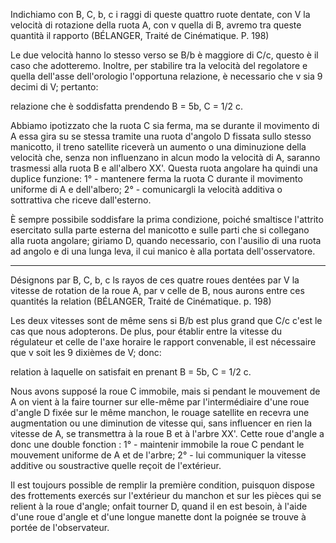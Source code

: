 
Indichiamo con B, C, b, c i raggi di queste quattro ruote dentate, con V la velocità di rotazione della ruota A, con v quella di B, avremo
tra queste quantità il rapporto (BÉLANGER, Traité de Cinématique.
P. 198)

Le due velocità hanno lo stesso verso se B/b è maggiore di C/c, questo è il caso che adotteremo. Inoltre, per stabilire tra la velocità del regolatore e quella dell'asse dell'orologio l'opportuna relazione, è necessario che v sia 9 decimi di V; pertanto:


relazione che è soddisfatta prendendo B = 5b, C = 1/2 c.




Abbiamo ipotizzato che la ruota C sia ferma, ma se durante il movimento di A essa gira su se stessa tramite una ruota d'angolo D fissata sullo stesso manicotto, il treno satellite
riceverà un aumento o una diminuzione della velocità che, senza
non influenzano in alcun modo la velocità di A, saranno trasmessi alla ruota B e all'albero XX'. Questa ruota angolare ha quindi una duplice funzione:
1° - mantenere ferma la ruota C durante il movimento uniforme di A e dell'albero;
2° - comunicargli la velocità additiva o sottrattiva che riceve dall'esterno.

  È sempre possibile soddisfare la prima condizione,
poiché smaltisce l'attrito esercitato sulla parte esterna del manicotto e sulle parti che si collegano alla ruota angolare;
giriamo D, quando necessario, con l'ausilio di una ruota ad angolo e di una lunga leva, il cui manico è alla portata dell'osservatore.


-------

Désignons par B, C, b, c ls rayos de ces quatre roues dentées par V la vitesse de rotation de la roue A, par v celle de B, nous aurons
entre ces quantités la relation (BÉLANGER, Traité de Cinématique.
p. 198)

Les deux vitesses sont de même sens si B/b  est plus grand que C/c c'est le cas que nous adopterons. De plus, pour établir entre la vitesse du régulateur et celle de l'axe horaire le rapport convenable, il est nécessaire que v soit les 9 dixièmes de V; donc:


relation à laquelle on satisfait en prenant B = 5b, C = 1/2 c.




Nous avons supposé la roue C immobile, mais si pendant le mouvement de A on vient à la faire tourner sur elle-même par l'intermédiaire d'une roue d'angle D fixée sur le même manchon, le rouage satellite
en recevra une augmentation ou une diminution de vitesse qui, sans
influencer en rien la vitesse de A, se transmettra à la roue B et à l'arbre XX'. Cette roue d'angle a donc une double fonction : 
1°  - maintenir immobile la roue C pendant le mouvement uniforme de A et de l'arbre; 
2° -  lui communiquer la vitesse additive ou soustractive quelle reçoit de l'extérieur.

 Il est toujours possible de remplir la première condition,
puisquon dispose des frottements exercés sur l'extérieur du manchon et sur les pièces qui se relient à la roue d'angle; 
onfait tourner D, quand il en est besoin, à l'aide d'une roue d'angle et d'une longue manette dont la poignée se trouve à portée de l'observateur.




